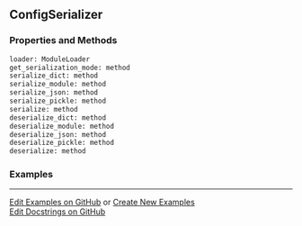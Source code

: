 ## <a id="RynLib.RynUtils.ConfigManager.ConfigSerializer">ConfigSerializer</a>


### Properties and Methods
```python
loader: ModuleLoader
get_serialization_mode: method
serialize_dict: method
serialize_module: method
serialize_json: method
serialize_pickle: method
serialize: method
deserialize_dict: method
deserialize_module: method
deserialize_json: method
deserialize_pickle: method
deserialize: method
```


### Examples


___

[Edit Examples on GitHub](https://github.com/McCoyGroup/References/edit/gh-pages/Documentation/examples/RynLib/RynUtils/ConfigManager/ConfigSerializer.md) or 
[Create New Examples](https://github.com/McCoyGroup/References/new/gh-pages/?filename=Documentation/examples/RynLib/RynUtils/ConfigManager/ConfigSerializer.md) <br/>
[Edit Docstrings on GitHub](https://github.com/McCoyGroup/RynLib/edit/master/RynUtils/ConfigManager.py?message=Update%20Docs)